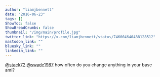 ```yaml
---
author: "liamjbennett"
date: "2016-06-23"
tags: []
ShowToc: false
ShowBreadCrumbs: false
thumbnail: "/img/main/profile.jpg"
twitter_link: "https://x.com/liamjbennett/status/746004640488128512"
mastodon_link: ""
bluesky_link: ""
linkedin_link: ""
---
```


[@stack72](https://x.com/stack72) [@swade1987](https://x.com/swade1987) how often do you  change anything in your base ami?

